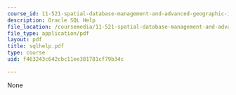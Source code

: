 ```yaml
---
course_id: 11-521-spatial-database-management-and-advanced-geographic-information-systems-spring-2003
description: Oracle SQL Help
file_location: /coursemedia/11-521-spatial-database-management-and-advanced-geographic-information-systems-spring-2003/f463243c642cbc11ee381781cf79b34c_sqlhelp.pdf
file_type: application/pdf
layout: pdf
title: sqlhelp.pdf
type: course
uid: f463243c642cbc11ee381781cf79b34c

---
```

None